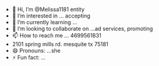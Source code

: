 - 👋 Hi, I’m @Melissa1181 entity
- 👀 I’m interested in ... accepting
- 🌱 I’m currently learning ...
- 💞️ I’m looking to collaborate on ...ad services, promoting 
- 📫 How to reach me ... 4699561831
- 2101 spring mills rd. mesquite tx 75181
- 😄 Pronouns: ...she
- ⚡ Fun fact: ...

<!---
Melissa1181/Melissa1181 is a ✨ special ✨ repository because its `README.md` (this file) appears on your GitHub profile.
You can click the Preview link to take a look at your changes.
--->
